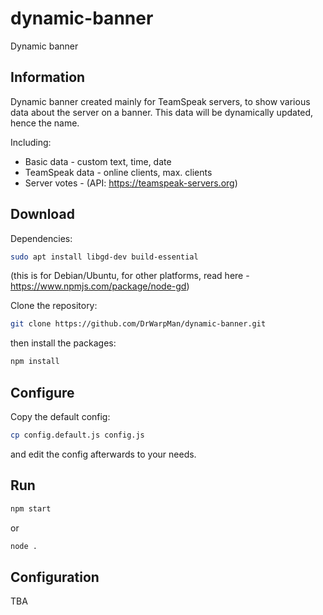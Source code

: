 # dynamic-banner
Dynamic banner

Information
-
Dynamic banner created mainly for TeamSpeak servers,
to show various data about the server on a banner.
This data will be dynamically updated, hence the name.

Including:
- Basic data - custom text, time, date
- TeamSpeak data - online clients, max. clients
- Server votes - (API: https://teamspeak-servers.org)

Download
-
Dependencies:
```bash
sudo apt install libgd-dev build-essential
```
(this is for Debian/Ubuntu, for other platforms, read here - https://www.npmjs.com/package/node-gd)

Clone the repository:
```bash
git clone https://github.com/DrWarpMan/dynamic-banner.git
```
then install the packages:
```bash
npm install
```

Configure
-
Copy the default config:
```bash
cp config.default.js config.js
```
and edit the config afterwards to your needs.

Run
-
```bash
npm start
```
or
```bash
node .
```

Configuration
-
TBA
